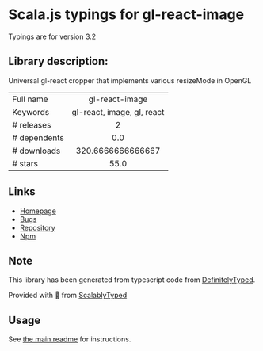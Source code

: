 
# Scala.js typings for gl-react-image

Typings are for version 3.2

## Library description:
Universal gl-react cropper that implements various resizeMode in OpenGL

|                    |                 |
| ------------------ | :-------------: |
| Full name          | gl-react-image |
| Keywords           | gl-react, image, gl, react |
| # releases         | 2 |
| # dependents       | 0.0 |
| # downloads        | 320.6666666666667 |
| # stars            | 55.0 |

## Links
- [Homepage](https://github.com/gre/gl-react-image#readme)
- [Bugs](https://github.com/gre/gl-react-image/issues)
- [Repository](https://github.com/gre/gl-react-image)
- [Npm](https://www.npmjs.com/package/gl-react-image)
    


## Note
This library has been generated from typescript code from [DefinitelyTyped](https://definitelytyped.org).

Provided with :purple_heart: from [ScalablyTyped](https://github.com/oyvindberg/ScalablyTyped)

## Usage
See [the main readme](../../readme.md) for instructions.


